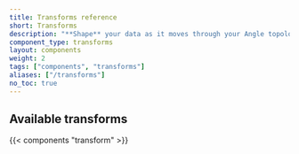 ```yaml
---
title: Transforms reference
short: Transforms
description: "**Shape** your data as it moves through your Angle topology"
component_type: transforms
layout: components
weight: 2
tags: ["components", "transforms"]
aliases: ["/transforms"]
no_toc: true
---
```


## Available transforms

{{< components "transform" >}}
